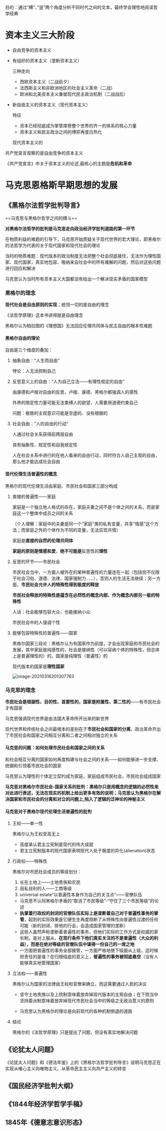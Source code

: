目的：通过“横“、”竖”两个角度分析不同时代之间的文本，最终学会理性地阅读哲学经典

# 资本主义三大阶段

* 自由竞争的资本主义

* 有组织的资本主义（垄断资本主义）

  三种走向

  * 西欧资本主义（二战前夕）
  * 法西斯主义和非欧洲地区的社会主义革命（二战）
  * 欧洲和北美资本主义重塑现代民主政治机制（二战战后）

* 新自由主义的资本主义（现代资本主义）

  特征

  * 资本已经彻底成为掌管席卷整个世界的齐一的体系的核心力量
  * 资本主义和民主政治之间的博弈再度白热化

  现代资本主义的

共产党宣言观察的是自由竞争的资本主义

《共产党宣言》中关于资本主义的论述,最核心的主题是**危机和革命**

# 马克思恩格斯早期思想的发展

## 《黑格尔法哲学批判导言》

==马克思与黑格尔哲学之间的搏斗==

**对黑格尔法哲学的批判是马克思走向政治经济学批判道路的第一环节**

在物质利益的难题的引导下，马克思开始质疑关于现代世界的宏大理论，即黑格尔的法哲学为代表的关于现代国家和现代社会的理论

当时的物质难题：现代版本的政治制度无法把整个社会彻底接住，无法作为理性国家、现代国家，真实地包容、吸纳来自社会中的所有难解的问题，然后对这些问题进行回应和解决

马克思认为当时所有资本主义大国都没有给出一个解决现实矛盾的国家模型

### 黑格尔的理念

**现代社会是自由原则的实现**；统领一切的是自由的理念

《法哲学原理》这本书讲得就是自由理念

黑格尔认为柏拉图的《理想国》无法回应伦理共同体与民主自由的根本性难题

#### 黑格尔自由的理论

自由是三个维度的叠加：

1. 抽象自由：“人生而自由”

   悖论：人无法控制自己

2. 反思意义上的自由：“人为自己立法——有理性规定的自由”

   由康德和卢梭对自由的反思，卢梭、康德、黑格尔都强调人的感性

   外界的限定性力量可能无法束缚人的欲望，人需要用道德约束自己

   问题：极致的主观意识可能是空虚的、没有根据的

3. 社会自由：“人的自由的行动”

   人通过社会关系获得前两层自由

   具有抽象性、规定性和自我规定性

   人在社会关系中进行的在他人看来的自由行动，同时符合人自己主观的自由，那么他才能达成社会自由

#### 现代伦理生活普遍性的概念

黑格尔的现代伦理生活由家庭、市民社会和国家三部分构成

1. 直接的普遍性——家庭

   家庭是一个独立地人格式的存在，家庭夫妻之间不是个体之间的关系，而是家庭这一个整体中成员之间的关系

   （个人理解：家庭中的夫妻是同一个“家庭”类的私有变量，共享“情感”这个方法；而家庭之外的个体作为不同的变量，无法实现共情）

   家庭是**直接的自然的伦理共同体**

   **家庭的原则是情感和爱**，**绝不可能是**反思性的**理性**

2. 反思的环节——市民社会

   市民社会当中，一方面人被外在的某种普遍性的力量连在一起（包括但不仅限于社会习俗、道德、法律、国家强制力......），否则人的生活无法继续；另一方面，**市民社会允许人的特殊性得到极度的释放**

   **市民社会释放的特殊性是蕴含在必然性的概念内部、作为概念内部另一极的特殊性**

   人话：社会能够包容大众、也能接纳小众

   市民社会中的人强调个性

3. 能够包容特殊性的普遍性——国家

   黑格尔国家三段论：黑格尔认为有国家作为前提，才会出现家庭和市民社会的发展，其中家庭是纯感性的，社会是接纳性（可以容纳个体的特殊性，但总体上是普遍理性的）的，国家是纯理性（普遍性）的

   现代版本的国家是**理性国家**

   ![image-20210316201307763](C:\Users\NH55\AppData\Roaming\Typora\typora-user-images\image-20210316201307763.png)

### 马克思的理念

**市民社会是根据性、目的性、首要性的，国家是附属性、第二性的**——有市民社会才有国家

马克思强调现代世界是由法国大革命所开出来的新世界

现代世界和传统社会之间最根本的差别在于**市民社会和国家的分离**，政治革命开出了市民社会和国家之间相互分离和二者之间相对独立的关系

#### 马克思的问题：如何处理市民社会和国家之间的关系

和社会相互分离的国家如何再度构建与社会之间的关系——如何能够进一步支撑、统摄和引领着市民社会的国家

马克思认为理性的个体定立契约成为家庭，家庭组成市民社会，市民社会组成国家

**马克思对黑格尔市民社会-国家关系的批判：黑格尔只是用概念的逻辑的必然性来对此进行表述，无法在现实的机制上给出更多有效的说明；马克思认为黑格尔在解决国家和市民社会的分离和对立的问题上,陷入了逻辑的泛神论的神秘主义**

#### 马克思对于黑格尔现代伦理生活普遍性的批判

1. 王权——单一性

   黑格尔认为王权至高无上

   * 高度承认君主立宪制是现代的伟大成就
   * 君主立宪制版本的现代国家表明现代人处于极度的异化(alienation)状态

2. 行政权——特殊性

   黑格尔对市民社会成员的等级划分：

   1. 长在土地上——土地贵族和农民
   2. 自私自利的人——工商等级
   3. universal estate“以普遍性本身作为自己的关注点”——官僚队伍

   * 马克思不认同黑格尔矛盾的“取消了市民等级”-“守住了三个市民等级”的论述
   * **执掌着行政权的封闭的官僚队伍实际上是垄断着自己对于普遍性事务的掌管**，起到的实际效果是它硬生生再度阻断了从特殊性向普遍性过渡的任何可能（新的封闭、排他的行会，会造成国家管理的垄断）
   * 这些人虽然声称垄断着普遍性的事务，但他们实际的工作方式是权威的家长制，是对上服从，**在现行条件下他们真实关注的不是普遍性（大众的利益），而是在绝对等级的官僚队伍中谋得一份自己的一席之地**
   * 一方面把普遍性的事务全部接管，一方面严格地使下级服从上级，这时候担责任的是谁？在归根结底的意义上，**普遍性的事务被彻底悬空**（没有人能够真实地管理国家）

3. 立法权——普遍性

   黑格尔认为国家的法律由王权和官僚来确立，而这需要通过人民的决议

   * 坚守土地贵族以及上院制意味着放弃掉现代版本的主观自由；在下院当中坚持委派制意味着放弃掉现代市民社会当中的等级之无政治意义的原则

   * 马克思认为黑格尔的理论是向前现代的各种机制倒退的道路

4. 结论

   黑格尔的《法哲学原理》只是提出了问题，但没有真实地解决问题

## 《论犹太人问题》

《论犹太人问题》和《德法年鉴》上的《黑格尔法哲学批判导言》说明马克思正在实现从唯心主义向唯物主义、从革命民主主义向共产主义的转变





## 《国民经济学批判大纲》







## 《1844年经济学哲学手稿》





## 1845年《德意志意识形态》

